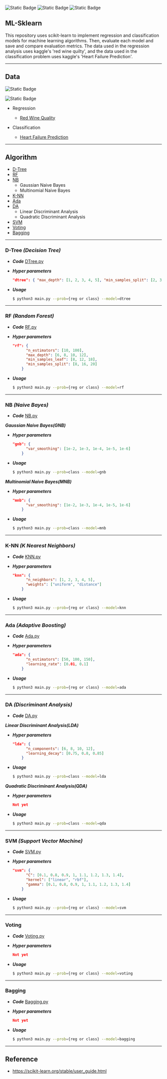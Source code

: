 ![Static Badge](https://img.shields.io/badge/python3-3.11.5-%233776AB?style=plastic&logo=python&logoColor=white)
![Static Badge](https://img.shields.io/badge/sklearn-1.3.2-%23F7931E?style=plastic&logo=scikitlearn&logoColor=white)
![Static Badge](https://img.shields.io/badge/pandas-2.1.2-%23150458?style=plastic&logo=scikitlearn&logoColor=white)

## ML-Sklearn

This repository uses scikit-learn to implement regression and classification models for machine learning algorithms. Then, evaluate each model and save and compare evaluation metrics. The data used in the regression analysis uses kaggle's 'red wine quilty', and the data used in the classification problem uses kaggle's 'Heart Failure Prediction'.

<hr>

## Data

![Static Badge](https://img.shields.io/badge/kaggle-Red%20Wine%20Quality-%2320BEFF?style=social&logoColor=white&labelColor=%2320BEFF)

![Static Badge](https://img.shields.io/badge/kaggle-Heart%20Failure%20Prediction-%2320BEFF?style=social&logoColor=white&labelColor=%2320BEFF)

- Regression

  - [Red Wine Quality](https://www.kaggle.com/datasets/uciml/red-wine-quality-cortez-et-al-2009)

- Classification

  - [Heart Failure Prediction](https://www.kaggle.com/datasets/fedesoriano/heart-failure-prediction)

<hr>

## Algorithm

- [D-Tree](#dtree)
- [RF](#rf)
- [NB](#nb)
  - Gaussian Naive Bayes
  - Multinomial Naive Bayes
- [K-NN](#knn)
- [Ada](#ada)
- [DA](#da)
  - Linear Discriminant Analysis
  - Quadratic Discriminant Analysis
- [SVM](#svm)
- [Voting](#voting)
- [Bagging](#bagging)

<hr>

<a name='dtree'></a>

### D-Tree **_(Decision Tree)_**

- **_Code_** [DTree.py](https://github.com/seunggihong/ML-Sklearn/blob/main/Algorithm/DTree.py)

- **_Hyper parameters_**
  ```json
  "dtree": { "max_depth": [1, 2, 3, 4, 5], "min_samples_split": [2, 3] }
  ```
- **_Usage_**
  ```bash
  $ python3 main.py --prob={reg or class} --model=dtree
  ```

<hr>
<a name='rf'></a>

### RF **_(Random Forest)_**

- **_Code_** [RF.py](https://github.com/seunggihong/ML-Sklearn/blob/main/Algorithm/RF.py)

- **_Hyper parameters_**
  ```json
  "rf": {
        "n_estimators": [10, 100],
        "max_depth": [6, 8, 10, 12],
        "min_samples_leaf": [8, 12, 18],
        "min_samples_split": [8, 16, 20]
      }
  ```
- **_Usage_**
  ```bash
  $ python3 main.py --prob={reg or class} --model=rf
  ```

<hr>

<a name='nb'></a>

### NB **_(Naive Bayes)_**

- **_Code_** [NB.py](https://github.com/seunggihong/ML-Sklearn/blob/main/Algorithm/NB.py)

**_Gaussian Naive Bayes(GNB)_**

- **_Hyper parameters_**
  ```json
  "gnb": {
        "var_smoothing": [1e-2, 1e-3, 1e-4, 1e-5, 1e-6]
      }
  ```
- **_Usage_**
  ```bash
  $ python3 main.py --prob=class --model=gnb
  ```

**_Multinomial Naive Bayes(MNB)_**

- **_Hyper parameters_**
  ```json
  "mnb": {
        "var_smoothing": [1e-2, 1e-3, 1e-4, 1e-5, 1e-6]
      }
  ```
- **_Usage_**
  ```bash
  $ python3 main.py --prob=class --model=mnb
  ```

<hr>

<a name='knn'></a>

### K-NN **_(K Nearest Neighbors)_**

- **_Code_** [KNN.py](https://github.com/seunggihong/ML-Sklearn/blob/main/Algorithm/KNN.py)

- **_Hyper parameters_**
  ```json
  "knn": {
        "n_neighbors": [1, 2, 3, 4, 5],
        "weights": ["uniform", "distance"]
      }
  ```
- **_Usage_**
  ```bash
  $ python3 main.py --prob={reg or class} --model=knn
  ```

<hr>

<a name='ada'></a>

### Ada **_(Adaptive Boosting)_**

- **_Code_** [Ada.py](https://github.com/seunggihong/ML-Sklearn/blob/main/Algorithm/Ada.py)

- **_Hyper parameters_**
  ```json
  "ada": {
        "n_estimators": [50, 100, 150],
        "learning_rate": [0.01, 0.1]
      }
  ```
- **_Usage_**
  ```bash
  $ python3 main.py --prob={reg or class} --model=ada
  ```

<hr>

<a name='da'></a>

### DA **_(Discriminant Analysis)_**

- **_Code_** [DA.py](https://github.com/seunggihong/ML-Sklearn/blob/main/Algorithm/DA.py)

**_Linear Discriminant Analysis(LDA)_**

- **_Hyper parameters_**
  ```json
  "lda": {
        "n_components": [6, 8, 10, 12],
        "learning_decay": [0.75, 0.8, 0.85]
      }
  ```
- **_Usage_**
  ```bash
  $ python3 main.py --prob=class --model=lda
  ```

**_Quadratic Discriminant Analysis(QDA)_**

- **_Hyper parameters_**
  ```json
  Not yet
  ```
- **_Usage_**
  ```bash
  $ python3 main.py --prob=class --model=qda
  ```

<hr>

<a name='svm'></a>

### SVM **_(Support Vector Machine)_**

- **_Code_** [SVM.py](https://github.com/seunggihong/ML-Sklearn/blob/main/Algorithm/SVM.py)

- **_Hyper parameters_**
  ```json
  "svm": {
        "C": [0.1, 0.8, 0.9, 1, 1.1, 1.2, 1.3, 1.4],
        "kernel": ["linear", "rbf"],
        "gamma": [0.1, 0.8, 0.9, 1, 1.1, 1.2, 1.3, 1.4]
      }
  ```
- **_Usage_**
  ```bash
  $ python3 main.py --prob={reg or class} --model=svm
  ```

<hr>

<a name='voting'></a>

### Voting

- **_Code_** [Voting.py](https://github.com/seunggihong/ML-Sklearn/blob/main/Algorithm/Voting.py)

- **_Hyper parameters_**
  ```json
  Not yet
  ```
- **_Usage_**
  ```bash
  $ python3 main.py --prob={reg or class} --model=voting
  ```

<hr>

<a name='bagging'></a>

### Bagging

- **_Code_** [Bagging.py](https://github.com/seunggihong/ML-Sklearn/blob/main/Algorithm/Bagging.py)

- **_Hyper parameters_**
  ```json
  Not yet
  ```
- **_Usage_**
  ```bash
  $ python3 main.py --prob={reg or class} --model=bagging
  ```

<hr>

## Reference

- https://scikit-learn.org/stable/user_guide.html
